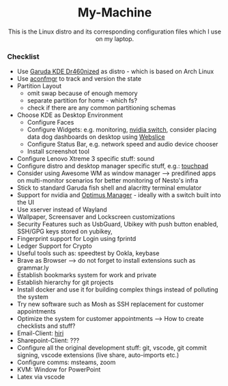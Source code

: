 <h1 align="center">
  My-Machine
</h1>

<p align="center">
  This is the Linux distro and its corresponding configuration files which I use on my laptop.
</p>

### Checklist

- Use [Garuda KDE Dr460nized](https://garudalinux.org/downloads.html) as distro - which is based on Arch Linux
- Use [aconfmgr](https://github.com/CyberShadow/aconfmgr) to track and version the state
- Partition Layout 
  - omit swap because of enough memory
  - separate partition for home - which fs?
  - check if there are any common partitioning schemas
- Choose KDE as Desktop Environment
  - Configure Faces
  - Configure Widgets: e.g. monitoring, [nvidia switch](https://store.kde.org/browse/cat/425/order/latest/), consider placing data dog dashboards on desktop using [Webslice](https://store.kde.org/p/998902/)
  - Configure Status Bar, e.g. network speed and audio device chooser
  - Install screenshot tool 
- Configure Lenovo Xtreme 3 specific stuff: sound
- Configure distro and desktop manager specific stuff, e.g.: [touchpad](https://wiki.garudalinux.org/en/tap-to-click)
- Consider using Awesome WM as window manager --> predifined apps on multi-monitor scenarios for better monitoring of Nesto's infra
- Stick to standard Garuda fish shell and alacritty terminal emulator
- Support for nvidia and [Optimus Manager](https://github.com/Askannz/optimus-manager) - ideally with a switch built into the UI
- Use xserver instead of Wayland
- Wallpaper, Screensaver and Lockscreen customizations
- Security Features such as UsbGuard, Ubikey with push button enabled, SSH/GPG keys stored on yubikey, 
- Fingerprint support for Login using fprintd
- Ledger Support for Crypto
- Useful tools such as: speedtest by Ookla, keybase
- Brave as Browser --> do not forget to install extensions such as grammar.ly
- Establish bookmarks system for work and private
- Establish hierarchy for git projects
- Install docker and use it for building complex things instead of polluting the system
- Try new software such as Mosh as SSH replacement for customer appointments
- Optimize the system for customer appointments --> How to create checklists and stuff?
- Email-Client: [hiri](https://www.hiri.com/product/)
- Sharepoint-Client: ???
- Configure all the original development stuff: git, vscode, git commit signing, vscode extensions (live share, auto-imports etc.)
- Configure comms: msteams, zoom
- KVM: Window for PowerPoint
- Latex via vscode
